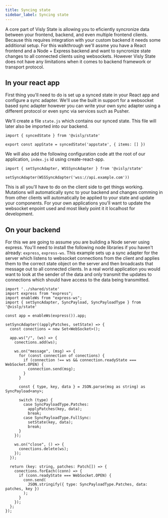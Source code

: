 ```yaml
---
title: Syncing state
sidebar_label: Syncing state
---
```


A core part of Visly State is allowing you to eficiently syncronize data between your frontend, backend, and even multiple frontend clients. Because this requires integration with your custom backend it needs some additional setup. For this walkthrough we'll assme you have a React frontend and a Node + Express backend and want to syncronize state changes to all connected clients using websockets. However Visly State does not have any limitations when it comes to backend framework or transport protocol.

## In your react app

First thing you'll need to do is set up a synced state in your React app and configure a sync adapter. We'll use the built in support for a websocket based sync adapter however you can write your own sync adapter using a different protocol or even sync via services such as Pusher.

We'll create a file `state.js` which contains our synced state. This file will later also be imported into our backend.

```tsx
import { syncedState } from '@visly/state'

export const appState = syncedState('appstate', { items: [] })
```

We will also add the following configuration code att the root of our application, `index.js` id using create-react-app.

```tsx
import { setSyncAdapter, WSSSyncAdapter } from '@visly/state'

setSyncAdapter(WSSSyncAdapter('wss://api.example.com'))
```

This is all you'll have to do on the client side to get things working. Mutations will automatically sync to your backend and changes comming in from other clients will automatically be applied to your state and update your components. For your own applications you'll want to update the websocket enpoint used and most likely point it it localhost for development.

## On your backend

For this we are going to assume you are building a Node server using express. You'll need to install the following node libraries if you haven't already: `express`, `express-ws`. This example sets up a sync adapter for the server which listens to websocket connections from the client and applies them to the correct state object on the server and then broadcasts that message out to all connected clients. In a real world application you would want to look at the sender of the data and only transmit the updates to connections which should have access to the data being transmitted.

```tsx
import '../shared/state'
import express from "express";
import enableWs from "express-ws";
import { setSyncAdapter, SyncPayload, SyncPayloadType } from '@visly/state'

const app = enableWs(express()).app;

setSyncAdapter((applyPatches, setState) => {
  const conections = new Set<WebSocket>();
  
  app.ws("/", (ws) => {
    conections.add(ws);

    ws.on("message", (msg) => {
      for (const connection of conections) {
        if (connection !== ws && connection.readyState === WebSocket.OPEN) {
          connection.send(msg);
        }
      }

      const { type, key, data } = JSON.parse(msg as string) as SyncPayload<any>;

      switch (type) {
        case SyncPayloadType.Patches:
          applyPatches(key, data);
          break;
        case SyncPayloadType.FullSync:
          setState(key, data);
          break;
      }
    });

    ws.on("close", () => {
      conections.delete(ws);
    });
  });

  return (key: string, patches: Patch[]) => {
    conections.forEach((conn) => {
      if (conn.readyState === WebSocket.OPEN) {
        conn.send(
          JSON.stringify({ type: SyncPayloadType.Patches, data: patches, key })
        );
      }
    });
  };
});
```